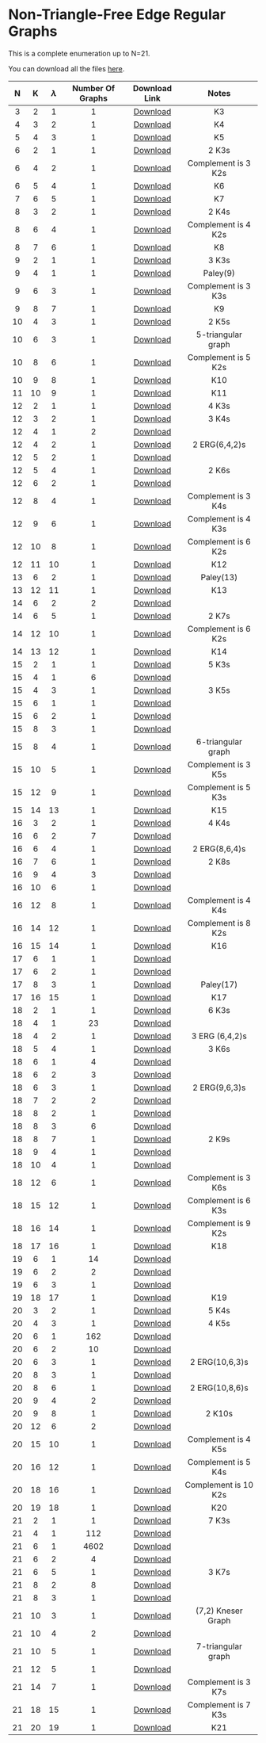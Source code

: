 <head>
<link rel="stylesheet" href="https://cdn.jsdelivr.net/npm/katex@0.10.2/dist/katex.min.css" integrity="sha384-yFRtMMDnQtDRO8rLpMIKrtPCD5jdktao2TV19YiZYWMDkUR5GQZR/NOVTdquEx1j" crossorigin="anonymous">
<script defer src="https://cdn.jsdelivr.net/npm/katex@0.10.2/dist/katex.min.js" integrity="sha384-9Nhn55MVVN0/4OFx7EE5kpFBPsEMZxKTCnA+4fqDmg12eCTqGi6+BB2LjY8brQxJ" crossorigin="anonymous"></script>
<script defer src="https://cdn.jsdelivr.net/npm/katex@0.10.2/dist/contrib/auto-render.min.js" integrity="sha384-kWPLUVMOks5AQFrykwIup5lo0m3iMkkHrD0uJ4H5cjeGihAutqP0yW0J6dpFiVkI" crossorigin="anonymous" onload="renderMathInElement(document.body);"></script>
</head>

# Non-Triangle-Free Edge Regular Graphs

This is a complete enumeration up to N=21.

You can download all the files [here](https://github.com/itangdav/DatabaseOfERGs/tree/main/FinalGraphs).

| N | K | $$\lambda$$ | Number Of Graphs | Download Link | Notes |
|:----:|:----:|:----:|:----:|:----:|:----:|
|3|2|1|1| <a href="FinalGraphs/EdgeReg(3,2,1)NoIsoGraphs.txt" download> Download </a>|K3|
|4|3|2|1| <a href="FinalGraphs/EdgeReg(4,3,2)NoIsoGraphs.txt" download> Download </a>|K4|
|5|4|3|1| <a href="FinalGraphs/EdgeReg(5,4,3)NoIsoGraphs.txt" download> Download </a>|K5|
|6|2|1|1| <a href="FinalGraphs/EdgeReg(6,2,1)NoIsoGraphs.txt" download> Download </a>|2 K3s|
|6|4|2|1| <a href="FinalGraphs/EdgeReg(6,4,2)NoIsoGraphs.txt" download> Download </a>|Complement is 3 K2s|
|6|5|4|1| <a href="FinalGraphs/EdgeReg(6,5,4)NoIsoGraphs.txt" download> Download </a>|K6|
|7|6|5|1| <a href="FinalGraphs/EdgeReg(7,6,5)NoIsoGraphs.txt" download> Download </a>|K7|
|8|3|2|1| <a href="FinalGraphs/EdgeReg(8,3,2)NoIsoGraphs.txt" download> Download </a>|2 K4s|
|8|6|4|1| <a href="FinalGraphs/EdgeReg(8,6,4)NoIsoGraphs.txt" download> Download </a>|Complement is 4 K2s|
|8|7|6|1| <a href="FinalGraphs/EdgeReg(8,7,6)NoIsoGraphs.txt" download> Download </a>|K8|
|9|2|1|1| <a href="FinalGraphs/EdgeReg(9,2,1)NoIsoGraphs.txt" download> Download </a>|3 K3s|
|9|4|1|1| <a href="FinalGraphs/EdgeReg(9,4,1)NoIsoGraphs.txt" download> Download </a>|Paley(9)|
|9|6|3|1| <a href="FinalGraphs/EdgeReg(9,6,3)NoIsoGraphs.txt" download> Download </a>|Complement is 3 K3s|
|9|8|7|1| <a href="FinalGraphs/EdgeReg(9,8,7)NoIsoGraphs.txt" download> Download </a>|K9|
|10|4|3|1| <a href="FinalGraphs/EdgeReg(10,4,3)NoIsoGraphs.txt" download> Download </a>|2 K5s|
|10|6|3|1| <a href="FinalGraphs/EdgeReg(10,6,3)NoIsoGraphs.txt" download> Download </a>|5-triangular graph|
|10|8|6|1| <a href="FinalGraphs/EdgeReg(10,8,6)NoIsoGraphs.txt" download> Download </a>|Complement is 5 K2s|
|10|9|8|1| <a href="FinalGraphs/EdgeReg(10,9,8)NoIsoGraphs.txt" download> Download </a>|K10|
|11|10|9|1| <a href="FinalGraphs/EdgeReg(11,10,9)NoIsoGraphs.txt" download> Download </a>|K11|
|12|2|1|1| <a href="FinalGraphs/EdgeReg(12,2,1)NoIsoGraphs.txt" download> Download </a>|4 K3s|
|12|3|2|1| <a href="FinalGraphs/EdgeReg(12,3,2)NoIsoGraphs.txt" download> Download </a>|3 K4s|
|12|4|1|2| <a href="FinalGraphs/EdgeReg(12,4,1)NoIsoGraphs.txt" download> Download </a>||
|12|4|2|1| <a href="FinalGraphs/EdgeReg(12,4,2)NoIsoGraphs.txt" download> Download </a>|2 ERG(6,4,2)s|
|12|5|2|1| <a href="FinalGraphs/EdgeReg(12,5,2)NoIsoGraphs.txt" download> Download </a>||
|12|5|4|1| <a href="FinalGraphs/EdgeReg(12,5,4)NoIsoGraphs.txt" download> Download </a>|2 K6s|
|12|6|2|1| <a href="FinalGraphs/EdgeReg(12,6,2)NoIsoGraphs.txt" download> Download </a>||
|12|8|4|1| <a href="FinalGraphs/EdgeReg(12,8,4)NoIsoGraphs.txt" download> Download </a>|Complement is 3 K4s|
|12|9|6|1| <a href="FinalGraphs/EdgeReg(12,9,6)NoIsoGraphs.txt" download> Download </a>|Complement is 4 K3s|
|12|10|8|1| <a href="FinalGraphs/EdgeReg(12,10,8)NoIsoGraphs.txt" download> Download </a>|Complement is 6 K2s|
|12|11|10|1| <a href="FinalGraphs/EdgeReg(12,11,10)NoIsoGraphs.txt" download> Download </a>|K12|
|13|6|2|1| <a href="FinalGraphs/EdgeReg(13,6,2)NoIsoGraphs.txt" download> Download </a>|Paley(13)|
|13|12|11|1| <a href="FinalGraphs/EdgeReg(13,12,11)NoIsoGraphs.txt" download> Download </a>|K13|
|14|6|2|2| <a href="FinalGraphs/EdgeReg(14,6,2)NoIsoGraphs.txt" download> Download </a>||
|14|6|5|1| <a href="FinalGraphs/EdgeReg(14,6,5)NoIsoGraphs.txt" download> Download </a>|2 K7s|
|14|12|10|1| <a href="FinalGraphs/EdgeReg(14,12,10)NoIsoGraphs.txt" download> Download </a>|Complement is 6 K2s|
|14|13|12|1| <a href="FinalGraphs/EdgeReg(14,13,12)NoIsoGraphs.txt" download> Download </a>|K14|
|15|2|1|1| <a href="FinalGraphs/EdgeReg(15,2,1)NoIsoGraphs.txt" download> Download </a>|5 K3s|
|15|4|1|6| <a href="FinalGraphs/EdgeReg(15,4,1)NoIsoGraphs.txt" download> Download </a>||
|15|4|3|1| <a href="FinalGraphs/EdgeReg(15,4,3)NoIsoGraphs.txt" download> Download </a>|3 K5s
|15|6|1|1| <a href="FinalGraphs/EdgeReg(15,6,1)NoIsoGraphs.txt" download> Download </a>||
|15|6|2|1| <a href="FinalGraphs/EdgeReg(15,6,2)NoIsoGraphs.txt" download> Download </a>||
|15|8|3|1| <a href="FinalGraphs/EdgeReg(15,8,3)NoIsoGraphs.txt" download> Download </a>||
|15|8|4|1| <a href="FinalGraphs/EdgeReg(15,8,4)NoIsoGraphs.txt" download> Download </a>|6-triangular graph|
|15|10|5|1| <a href="FinalGraphs/EdgeReg(15,10,5)NoIsoGraphs.txt" download> Download </a>|Complement is 3 K5s|
|15|12|9|1| <a href="FinalGraphs/EdgeReg(15,12,9)NoIsoGraphs.txt" download> Download </a>|Complement is 5 K3s|
|15|14|13|1| <a href="FinalGraphs/EdgeReg(15,14,13)NoIsoGraphs.txt" download> Download </a>|K15|
|16|3|2|1| <a href="FinalGraphs/EdgeReg(16,3,2)NoIsoGraphs.txt" download> Download </a>|4 K4s|
|16|6|2|7| <a href="FinalGraphs/EdgeReg(16,6,2)NoIsoGraphs.txt" download> Download </a>||
|16|6|4|1| <a href="FinalGraphs/EdgeReg(16,6,4)NoIsoGraphs.txt" download> Download </a>|2 ERG(8,6,4)s|
|16|7|6|1| <a href="FinalGraphs/EdgeReg(16,7,6)NoIsoGraphs.txt" download> Download </a>|2 K8s|
|16|9|4|3| <a href="FinalGraphs/EdgeReg(16,9,4)NoIsoGraphs.txt" download> Download </a>||
|16|10|6|1| <a href="FinalGraphs/EdgeReg(16,10,6)NoIsoGraphs.txt" download> Download </a>||
|16|12|8|1| <a href="FinalGraphs/EdgeReg(16,12,8)NoIsoGraphs.txt" download> Download </a>|Complement is 4 K4s|
|16|14|12|1| <a href="FinalGraphs/EdgeReg(16,14,12)NoIsoGraphs.txt" download> Download </a>|Complement is 8 K2s|
|16|15|14|1| <a href="FinalGraphs/EdgeReg(16,15,14)NoIsoGraphs.txt" download> Download </a>|K16|
|17|6|1|1| <a href="FinalGraphs/EdgeReg(17,6,1)NoIsoGraphs.txt" download> Download </a>||
|17|6|2|1| <a href="FinalGraphs/EdgeReg(17,6,2)NoIsoGraphs.txt" download> Download </a>||
|17|8|3|1| <a href="FinalGraphs/EdgeReg(17,8,3)NoIsoGraphs.txt" download> Download </a>|Paley(17)|
|17|16|15|1| <a href="FinalGraphs/EdgeReg(17,16,15)NoIsoGraphs.txt" download> Download </a>|K17|
|18|2|1|1| <a href="FinalGraphs/EdgeReg(18,2,1)NoIsoGraphs.txt" download> Download </a>|6 K3s|
|18|4|1|23| <a href="FinalGraphs/EdgeReg(18,4,1)NoIsoGraphs.txt" download> Download </a>||
|18|4|2|1| <a href="FinalGraphs/EdgeReg(18,4,2)NoIsoGraphs.txt" download> Download </a>|3 ERG (6,4,2)s|
|18|5|4|1| <a href="FinalGraphs/EdgeReg(18,5,4)NoIsoGraphs.txt" download> Download </a>|3 K6s|
|18|6|1|4| <a href="FinalGraphs/EdgeReg(18,6,1)NoIsoGraphs.txt" download> Download </a>||
|18|6|2|3| <a href="FinalGraphs/EdgeReg(18,6,2)NoIsoGraphs.txt" download> Download </a>||
|18|6|3|1| <a href="FinalGraphs/EdgeReg(18,6,3)NoIsoGraphs.txt" download> Download </a>|2 ERG(9,6,3)s|
|18|7|2|2| <a href="FinalGraphs/EdgeReg(18,7,2)NoIsoGraphs.txt" download> Download </a>||
|18|8|2|1| <a href="FinalGraphs/EdgeReg(18,8,2)NoIsoGraphs.txt" download> Download </a>||
|18|8|3|6| <a href="FinalGraphs/EdgeReg(18,8,3)NoIsoGraphs.txt" download> Download </a>||
|18|8|7|1| <a href="FinalGraphs/EdgeReg(18,8,7)NoIsoGraphs.txt" download> Download </a>|2 K9s|
|18|9|4|1| <a href="FinalGraphs/EdgeReg(18,9,4)NoIsoGraphs.txt" download> Download </a>||
|18|10|4|1| <a href="FinalGraphs/EdgeReg(18,10,4)NoIsoGraphs.txt" download> Download </a>||
|18|12|6|1| <a href="FinalGraphs/EdgeReg(18,12,6)NoIsoGraphs.txt" download> Download </a>|Complement is 3 K6s|
|18|15|12|1| <a href="FinalGraphs/EdgeReg(18,15,12)NoIsoGraphs.txt" download> Download </a>|Complement is 6 K3s|
|18|16|14|1| <a href="FinalGraphs/EdgeReg(18,16,14)NoIsoGraphs.txt" download> Download </a>|Complement is 9 K2s|
|18|17|16|1| <a href="FinalGraphs/EdgeReg(18,17,16)NoIsoGraphs.txt" download> Download </a>|K18|
|19|6|1|14| <a href="FinalGraphs/EdgeReg(19,6,1)NoIsoGraphs.txt" download> Download </a>||
|19|6|2|2| <a href="FinalGraphs/EdgeReg(19,6,2)NoIsoGraphs.txt" download> Download </a>||
|19|6|3|1| <a href="FinalGraphs/EdgeReg(19,6,3)NoIsoGraphs.txt" download> Download </a>||
|19|18|17|1| <a href="FinalGraphs/EdgeReg(19,18,17)NoIsoGraphs.txt" download> Download </a>|K19|
|20|3|2|1| <a href="FinalGraphs/EdgeReg(20,3,2)NoIsoGraphs.txt" download> Download </a>|5 K4s|
|20|4|3|1| <a href="FinalGraphs/EdgeReg(20,4,3)NoIsoGraphs.txt" download> Download </a>|4 K5s|
|20|6|1|162| <a href="FinalGraphs/EdgeReg(20,6,1)NoIsoGraphs.txt" download> Download </a>||
|20|6|2|10| <a href="FinalGraphs/EdgeReg(20,6,2)NoIsoGraphs.txt" download> Download </a>||
|20|6|3|1| <a href="FinalGraphs/EdgeReg(20,6,3)NoIsoGraphs.txt" download> Download </a>|2 ERG(10,6,3)s|
|20|8|3|1| <a href="FinalGraphs/EdgeReg(20,8,3)NoIsoGraphs.txt" download> Download </a>||
|20|8|6|1| <a href="FinalGraphs/EdgeReg(20,8,6)NoIsoGraphs.txt" download> Download </a>|2 ERG(10,8,6)s|
|20|9|4|2| <a href="FinalGraphs/EdgeReg(20,9,4)NoIsoGraphs.txt" download> Download </a>||
|20|9|8|1| <a href="FinalGraphs/EdgeReg(20,9,8)NoIsoGraphs.txt" download> Download </a>|2 K10s|
|20|12|6|2| <a href="FinalGraphs/EdgeReg(20,12,6)NoIsoGraphs.txt" download> Download </a>||
|20|15|10|1| <a href="FinalGraphs/EdgeReg(20,15,10)NoIsoGraphs.txt" download> Download </a>|Complement is 4 K5s|
|20|16|12|1| <a href="FinalGraphs/EdgeReg(20,16,12)NoIsoGraphs.txt" download> Download </a>|Complement is 5 K4s|
|20|18|16|1| <a href="FinalGraphs/EdgeReg(20,18,16)NoIsoGraphs.txt" download> Download </a>|Complement is 10 K2s|
|20|19|18|1| <a href="FinalGraphs/EdgeReg(20,19,18)NoIsoGraphs.txt" download> Download </a>|K20|
|21|2|1|1| <a href="FinalGraphs/EdgeReg(21,2,1)NoIsoGraphs.txt" download> Download </a>|7 K3s|
|21|4|1|112| <a href="FinalGraphs/EdgeReg(21,4,1)NoIsoGraphs.txt" download> Download </a>||
|21|6|1|4602| <a href="FinalGraphs/EdgeReg(21,6,1)NoIsoGraphs.txt" download> Download </a>||
|21|6|2|4| <a href="FinalGraphs/EdgeReg(21,6,2)NoIsoGraphs.txt" download> Download </a>||
|21|6|5|1| <a href="FinalGraphs/EdgeReg(21,6,5)NoIsoGraphs.txt" download> Download </a>|3 K7s|
|21|8|2|8| <a href="FinalGraphs/EdgeReg(21,8,2)NoIsoGraphs.txt" download> Download </a>||
|21|8|3|1| <a href="FinalGraphs/EdgeReg(21,8,3)NoIsoGraphs.txt" download> Download </a>||
|21|10|3|1| <a href="FinalGraphs/EdgeReg(21,10,3)NoIsoGraphs.txt" download> Download </a>|(7,2) Kneser Graph|
|21|10|4|2| <a href="FinalGraphs/EdgeReg(21,10,4)NoIsoGraphs.txt" download> Download </a>||
|21|10|5|1| <a href="FinalGraphs/EdgeReg(21,10,5)NoIsoGraphs.txt" download> Download </a>|7-triangular graph|
|21|12|5|1| <a href="FinalGraphs/EdgeReg(21,12,5)NoIsoGraphs.txt" download> Download </a>||
|21|14|7|1| <a href="FinalGraphs/EdgeReg(21,14,7)NoIsoGraphs.txt" download> Download </a>|Complement is 3 K7s|
|21|18|15|1| <a href="FinalGraphs/EdgeReg(21,18,15)NoIsoGraphs.txt" download> Download </a>|Complement is 7 K3s|
|21|20|19|1| <a href="FinalGraphs/EdgeReg(21,20,19)NoIsoGraphs.txt" download> Download </a>|K21|
